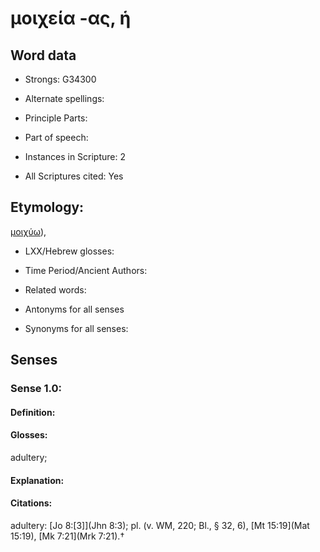 # μοιχεία -ας, ἡ

<!-- Status: S2=NeedsEdits -->
<!-- Lexica used for edits:   -->

## Word data

* Strongs: G34300

* Alternate spellings:



* Principle Parts: 


* Part of speech: 


* Instances in Scripture: 2

* All Scriptures cited: Yes

## Etymology: 

[μοιχύω]()),

* LXX/Hebrew glosses: 


* Time Period/Ancient Authors: 


* Related words: 

* Antonyms for all senses

* Synonyms for all senses: 


## Senses 


### Sense  1.0: 

#### Definition: 

#### Glosses: 

adultery; 

#### Explanation: 


#### Citations: 

adultery: [Jo 8:[3]](Jhn 8:3); pl. (v. WM, 220; Bl., § 32, 6), [Mt 15:19](Mat 15:19), [Mk 7:21](Mrk 7:21).†
